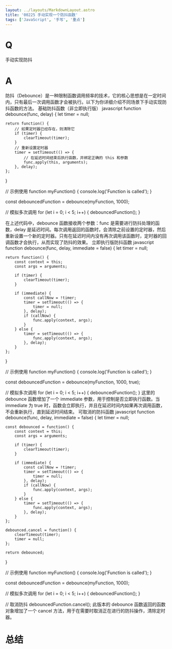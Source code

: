 ```yaml
---
layout: ../layouts/MarkdownLayout.astro
title: '00225 手动实现一个防抖函数'
tags: ['JavaScript', '手写', '重点']
---
```


# Q

手动实现防抖

# A

防抖（Debounce）是一种限制函数调用频率的技术，它的核心思想是在一定时间内，只有最后一次调用函数才会被执行。以下为你详细介绍不同场景下手动实现防抖函数的方法。
基础防抖函数（非立即执行版）
javascript
function debounce(func, delay) {
    let timer = null;

    return function() {
        // 如果定时器已经存在，则清除它
        if (timer) {
            clearTimeout(timer);
        }
        // 重新设置定时器
        timer = setTimeout(() => {
            // 在延迟时间结束后执行函数，并绑定正确的 this 和参数
            func.apply(this, arguments);
        }, delay);
    };
}

// 示例使用
function myFunction() {
    console.log('Function is called');
}

const debouncedFunction = debounce(myFunction, 1000);

// 模拟多次调用
for (let i = 0; i < 5; i++) {
    debouncedFunction();
}





在上述代码中，debounce 函数接收两个参数：func 是需要进行防抖处理的函数，delay 是延迟时间。每次调用返回的函数时，会清除之前设置的定时器，然后重新设置一个新的定时器。只有在延迟时间内没有再次调用该函数时，定时器的回调函数才会执行，从而实现了防抖的效果。
立即执行版防抖函数
javascript
function debounce(func, delay, immediate = false) {
    let timer = null;

    return function() {
        const context = this;
        const args = arguments;

        if (timer) {
            clearTimeout(timer);
        }

        if (immediate) {
            const callNow = !timer;
            timer = setTimeout(() => {
                timer = null;
            }, delay);
            if (callNow) {
                func.apply(context, args);
            }
        } else {
            timer = setTimeout(() => {
                func.apply(context, args);
            }, delay);
        }
    };
}

// 示例使用
function myFunction() {
    console.log('Function is called');
}

const debouncedFunction = debounce(myFunction, 1000, true);

// 模拟多次调用
for (let i = 0; i < 5; i++) {
    debouncedFunction();
}
这里的 debounce 函数增加了一个 immediate 参数，用于控制是否立即执行函数。当 immediate 为 true 时，函数会立即执行，并且在延迟时间内如果再次调用函数，不会重新执行，直到延迟时间结束。
可取消的防抖函数
javascript
function debounce(func, delay, immediate = false) {
    let timer = null;

    const debounced = function() {
        const context = this;
        const args = arguments;

        if (timer) {
            clearTimeout(timer);
        }

        if (immediate) {
            const callNow = !timer;
            timer = setTimeout(() => {
                timer = null;
            }, delay);
            if (callNow) {
                func.apply(context, args);
            }
        } else {
            timer = setTimeout(() => {
                func.apply(context, args);
            }, delay);
        }
    };

    debounced.cancel = function() {
        clearTimeout(timer);
        timer = null;
    };

    return debounced;
}

// 示例使用
function myFunction() {
    console.log('Function is called');
}

const debouncedFunction = debounce(myFunction, 1000);

// 模拟多次调用
for (let i = 0; i < 5; i++) {
    debouncedFunction();
}

// 取消防抖
debouncedFunction.cancel();
此版本的 debounce 函数返回的函数对象增加了一个 cancel 方法，用于在需要时取消正在进行的防抖操作，清除定时器。

# 总结



<script>
  function func() {

  }
  
</script>